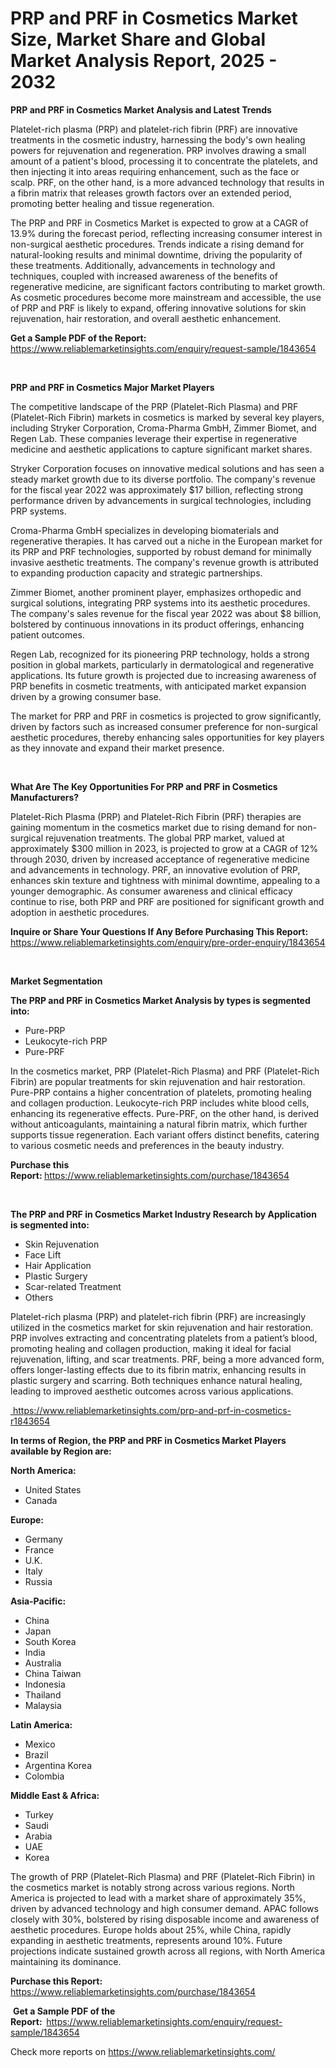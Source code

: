 <p><h1>PRP and PRF in Cosmetics Market Size, Market Share and Global Market Analysis Report, 2025 - 2032</h1></p><p><strong>PRP and PRF in Cosmetics Market Analysis and Latest Trends</strong></p>
<p><p>Platelet-rich plasma (PRP) and platelet-rich fibrin (PRF) are innovative treatments in the cosmetic industry, harnessing the body's own healing powers for rejuvenation and regeneration. PRP involves drawing a small amount of a patient's blood, processing it to concentrate the platelets, and then injecting it into areas requiring enhancement, such as the face or scalp. PRF, on the other hand, is a more advanced technology that results in a fibrin matrix that releases growth factors over an extended period, promoting better healing and tissue regeneration.</p><p>The PRP and PRF in Cosmetics Market is expected to grow at a CAGR of 13.9% during the forecast period, reflecting increasing consumer interest in non-surgical aesthetic procedures. Trends indicate a rising demand for natural-looking results and minimal downtime, driving the popularity of these treatments. Additionally, advancements in technology and techniques, coupled with increased awareness of the benefits of regenerative medicine, are significant factors contributing to market growth. As cosmetic procedures become more mainstream and accessible, the use of PRP and PRF is likely to expand, offering innovative solutions for skin rejuvenation, hair restoration, and overall aesthetic enhancement.</p></p>
<p><strong>Get a Sample PDF of the Report:&nbsp;</strong> <a href="https://www.reliablemarketinsights.com/enquiry/request-sample/1843654?utm_campaign=2013&utm_medium=2&utm_source=Github&utm_content=ia&utm_term=03042025&utm_id=prp-and-prf-in-cosmetics">https://www.reliablemarketinsights.com/enquiry/request-sample/1843654</a></p>
<p>&nbsp;</p>
<p><strong>PRP and PRF in Cosmetics Major Market Players</strong></p>
<p><p>The competitive landscape of the PRP (Platelet-Rich Plasma) and PRF (Platelet-Rich Fibrin) markets in cosmetics is marked by several key players, including Stryker Corporation, Croma-Pharma GmbH, Zimmer Biomet, and Regen Lab. These companies leverage their expertise in regenerative medicine and aesthetic applications to capture significant market shares.</p><p>Stryker Corporation focuses on innovative medical solutions and has seen a steady market growth due to its diverse portfolio. The company's revenue for the fiscal year 2022 was approximately $17 billion, reflecting strong performance driven by advancements in surgical technologies, including PRP systems.</p><p>Croma-Pharma GmbH specializes in developing biomaterials and regenerative therapies. It has carved out a niche in the European market for its PRP and PRF technologies, supported by robust demand for minimally invasive aesthetic treatments. The company's revenue growth is attributed to expanding production capacity and strategic partnerships.</p><p>Zimmer Biomet, another prominent player, emphasizes orthopedic and surgical solutions, integrating PRP systems into its aesthetic procedures. The company's sales revenue for the fiscal year 2022 was about $8 billion, bolstered by continuous innovations in its product offerings, enhancing patient outcomes.</p><p>Regen Lab, recognized for its pioneering PRP technology, holds a strong position in global markets, particularly in dermatological and regenerative applications. Its future growth is projected due to increasing awareness of PRP benefits in cosmetic treatments, with anticipated market expansion driven by a growing consumer base.</p><p>The market for PRP and PRF in cosmetics is projected to grow significantly, driven by factors such as increased consumer preference for non-surgical aesthetic procedures, thereby enhancing sales opportunities for key players as they innovate and expand their market presence.</p></p>
<p>&nbsp;</p>
<p><strong>What Are The Key Opportunities For PRP and PRF in Cosmetics Manufacturers?</strong></p>
<p><p>Platelet-Rich Plasma (PRP) and Platelet-Rich Fibrin (PRF) therapies are gaining momentum in the cosmetics market due to rising demand for non-surgical rejuvenation treatments. The global PRP market, valued at approximately $300 million in 2023, is projected to grow at a CAGR of 12% through 2030, driven by increased acceptance of regenerative medicine and advancements in technology. PRF, an innovative evolution of PRP, enhances skin texture and tightness with minimal downtime, appealing to a younger demographic. As consumer awareness and clinical efficacy continue to rise, both PRP and PRF are positioned for significant growth and adoption in aesthetic procedures.</p></p>
<p><strong>Inquire or Share Your Questions If Any Before Purchasing This Report:</strong> <a href="https://www.reliablemarketinsights.com/enquiry/pre-order-enquiry/1843654?utm_campaign=2013&utm_medium=2&utm_source=Github&utm_content=ia&utm_term=03042025&utm_id=prp-and-prf-in-cosmetics">https://www.reliablemarketinsights.com/enquiry/pre-order-enquiry/1843654</a></p>
<p>&nbsp;</p>
<p><strong>Market Segmentation</strong></p>
<p><strong>The PRP and PRF in Cosmetics Market Analysis by types is segmented into:</strong></p>
<p><ul><li>Pure-PRP</li><li>Leukocyte-rich PRP</li><li>Pure-PRF</li></ul></p>
<p><p>In the cosmetics market, PRP (Platelet-Rich Plasma) and PRF (Platelet-Rich Fibrin) are popular treatments for skin rejuvenation and hair restoration. Pure-PRP contains a higher concentration of platelets, promoting healing and collagen production. Leukocyte-rich PRP includes white blood cells, enhancing its regenerative effects. Pure-PRF, on the other hand, is derived without anticoagulants, maintaining a natural fibrin matrix, which further supports tissue regeneration. Each variant offers distinct benefits, catering to various cosmetic needs and preferences in the beauty industry.</p></p>
<p><strong>Purchase this Report:&nbsp;</strong><a href="https://www.reliablemarketinsights.com/purchase/1843654?utm_campaign=2013&utm_medium=2&utm_source=Github&utm_content=ia&utm_term=03042025&utm_id=prp-and-prf-in-cosmetics">https://www.reliablemarketinsights.com/purchase/1843654</a></p>
<p>&nbsp;</p>
<p><strong>The PRP and PRF in Cosmetics Market Industry Research by Application is segmented into:</strong></p>
<p><ul><li>Skin Rejuvenation</li><li>Face Lift</li><li>Hair Application</li><li>Plastic Surgery</li><li>Scar-related Treatment</li><li>Others</li></ul></p>
<p><p>Platelet-rich plasma (PRP) and platelet-rich fibrin (PRF) are increasingly utilized in the cosmetics market for skin rejuvenation and hair restoration. PRP involves extracting and concentrating platelets from a patient’s blood, promoting healing and collagen production, making it ideal for facial rejuvenation, lifting, and scar treatments. PRF, being a more advanced form, offers longer-lasting effects due to its fibrin matrix, enhancing results in plastic surgery and scarring. Both techniques enhance natural healing, leading to improved aesthetic outcomes across various applications.</p></p>
<p><a href="https://www.reliablemarketinsights.com/prp-and-prf-in-cosmetics-r1843654?utm_campaign=2013&utm_medium=2&utm_source=Github&utm_content=ia&utm_term=03042025&utm_id=prp-and-prf-in-cosmetics">&nbsp;https://www.reliablemarketinsights.com/prp-and-prf-in-cosmetics-r1843654</a></p>
<p><strong>In terms of Region, the PRP and PRF in Cosmetics Market Players available by Region are:</strong></p>
<p>
    <p> <strong> North America: </strong>
        <ul>
            <li>United States</li>
            <li>Canada</li>
        </ul>
        </p> 
    <p> <strong> Europe: </strong>
        <ul>
            <li>Germany</li>
            <li>France</li>
            <li>U.K.</li>
            <li>Italy</li>
            <li>Russia</li>
        </ul>
        </p> 
    <p> <strong> Asia-Pacific: </strong>
        <ul>
            <li>China</li>
            <li>Japan</li>
            <li>South Korea</li>
            <li>India</li>
            <li>Australia</li>
            <li>China Taiwan</li>
            <li>Indonesia</li>
            <li>Thailand</li>
            <li>Malaysia</li>
        </ul>
        </p> 
    <p> <strong> Latin America: </strong>
        <ul>
            <li>Mexico</li>
            <li>Brazil</li>
            <li>Argentina Korea</li>
            <li>Colombia</li>
        </ul>
        </p> 
    <p> <strong> Middle East & Africa: </strong>
        <ul>
            <li>Turkey</li>
            <li>Saudi</li>
            <li>Arabia</li>
            <li>UAE</li>
            <li>Korea</li>
        </ul>
    </p>
    </p>
<p><p>The growth of PRP (Platelet-Rich Plasma) and PRF (Platelet-Rich Fibrin) in the cosmetics market is notably strong across various regions. North America is projected to lead with a market share of approximately 35%, driven by advanced technology and high consumer demand. APAC follows closely with 30%, bolstered by rising disposable income and awareness of aesthetic procedures. Europe holds about 25%, while China, rapidly expanding in aesthetic treatments, represents around 10%. Future projections indicate sustained growth across all regions, with North America maintaining its dominance.</p></p>
<p><strong>Purchase this Report: </strong><a href="https://www.reliablemarketinsights.com/purchase/1843654?utm_campaign=2013&utm_medium=2&utm_source=Github&utm_content=ia&utm_term=03042025&utm_id=prp-and-prf-in-cosmetics">https://www.reliablemarketinsights.com/purchase/1843654</a></p>
<p>&nbsp;<strong>Get a Sample PDF of the Report:&nbsp;&nbsp;</strong><a href="https://www.reliablemarketinsights.com/enquiry/request-sample/1843654?utm_campaign=2013&utm_medium=2&utm_source=Github&utm_content=ia&utm_term=03042025&utm_id=prp-and-prf-in-cosmetics">https://www.reliablemarketinsights.com/enquiry/request-sample/1843654</a></p>
<p><strong></strong></p>
<p>Check more reports on <a href="https://www.reliablemarketinsights.com/?utm_campaign=2013&utm_medium=2&utm_source=Github&utm_content=ia&utm_term=03042025&utm_id=prp-and-prf-in-cosmetics">https://www.reliablemarketinsights.com/</a></p>